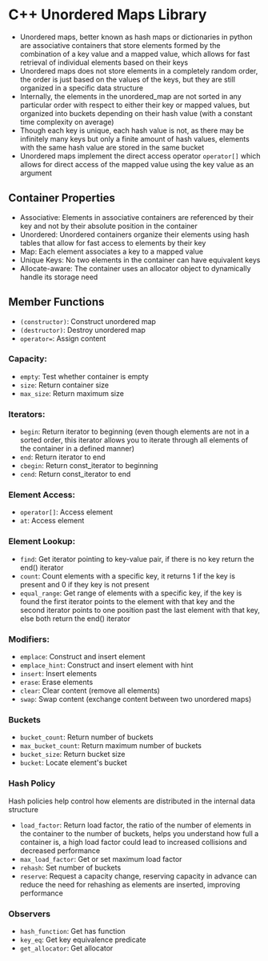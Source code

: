 # C++ Unordered Maps Library
- Unordered maps, better known as hash maps or dictionaries in python are associative containers that store elements formed by the combination of a key value and a mapped value, which allows for fast retrieval of individual elements based on their keys
- Unordered maps does not store elements in a completely random order, the order is just based on the values of the keys, but they are still organized in a specific data structure
- Internally, the elements in the unordered_map are not sorted in any particular order with respect to either their key or mapped values, but organized into buckets depending on their hash value (with a constant time complexity on average)
- Though each key is unique, each hash value is not, as there may be infinitely many keys but only a finite amount of hash values, elements with the same hash value are stored in the same bucket
- Unordered maps implement the direct access operator `operator[]` which allows for direct access of the mapped value using the key value as an argument

## Container Properties
- Associative: Elements in associative containers are referenced by their key and not by their absolute position in the container
- Unordered: Unordered containers organize their elements using hash tables that allow for fast access to elements by their key
- Map: Each element associates a key to a mapped value
- Unique Keys: No two elements in the container can have equivalent keys
- Allocate-aware: The container uses an allocator object to dynamically handle its storage need

## Member Functions
- `(constructor)`: Construct unordered map
- `(destructor)`: Destroy unordered map
- `operator=`: Assign content

### Capacity:
- `empty`: Test whether container is empty
- `size`: Return container size
- `max_size`: Return maximum size

### Iterators:
- `begin`: Return iterator to beginning (even though elements are not in a sorted order, this iterator allows you to iterate through all elements of the container in a defined manner)
- `end`: Return iterator to end
- `cbegin`: Return const_iterator to beginning
- `cend`: Return const_iterator to end

### Element Access:
- `operator[]`: Access element
- `at`: Access element

### Element Lookup:
- `find`: Get iterator pointing to key-value pair, if there is no key return the end() iterator
- `count`: Count elements with a specific key, it returns 1 if the key is present and 0 if they key is not present
- `equal_range`: Get range of elements with a specific key, if the key is found the first iterator points to the element with that key and the second iterator points to one position past the last element with that key, else both return the end() iterator

### Modifiers:
- `emplace`: Construct and insert element
- `emplace_hint`: Construct and insert element with hint
- `insert`: Insert elements
- `erase`: Erase elements
- `clear`: Clear content (remove all elements)
- `swap`: Swap content (exchange content between two unordered maps)

### Buckets
- `bucket_count`: Return number of buckets
- `max_bucket_count`: Return maximum number of buckets
- `bucket_size`: Return bucket size
- `bucket`: Locate element's bucket

### Hash Policy
Hash policies help control how elements are distributed in the internal data structure
- `load_factor`: Return load factor, the ratio of the number of elements in the container to the number of buckets, helps you understand how full a container is, a high load factor could lead to increased collisions and decreased performance
- `max_load_factor`: Get or set maximum load factor
- `rehash`: Set number of buckets
- `reserve`: Request a capacity change, reserving capacity in advance can reduce the need for rehashing as elements are inserted, improving performance

### Observers
- `hash_function`: Get has function
- `key_eq`: Get key equivalence predicate
- `get_allocator`: Get allocator


